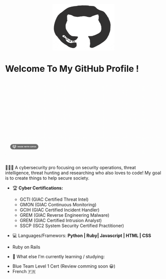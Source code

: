 <div align="center">
<img src="/giphy.png" alt="GitHub Logo" width="200" height="150" />
</div>

# Welcome To My GitHub Profile !

<br/>
<div align="center">
<img src="/name.gif" alt="LatoyaA Typer" />
</div>
<br/>

👩🏽‍💻 A cybersecurity pro focusing on security operations, threat intelligence, threat hunting and researching who also loves to code! My goal is to create things to help secure society.


- 🏆 **Cyber Certifications:**
  * GCTI (GIAC Certified Threat Intel)
  * GMON (GIAC Continuous Monitoring)
  * GCIH (GIAC Certified Incident Handler)
  * GREM (GIAC Reverse Engineering Malware)
  * GREM (GIAC Certified Intrusion Analyst)
  * SSCP (ISC2 System Security Certified Practitioner)

 - 💻 Languages/Framewors: **Python | Ruby| Javascript | HTML | CSS**
  * Ruby on Rails

 - 🌱 What else I'm currently learning / studying:
  * Blue Team Level 1 Cert (Review comming soon 😀)
  * French 🇫🇷
